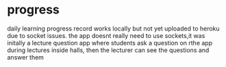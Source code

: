 # progress
daily learning progress record
works locally but  not yet uploaded to heroku due to socket issues.
the app doesnt really need to use sockets,it was initally a lecture question app
where students ask a question on rthe app during lectures inside halls,
then the lecturer can see the questions and answer them
